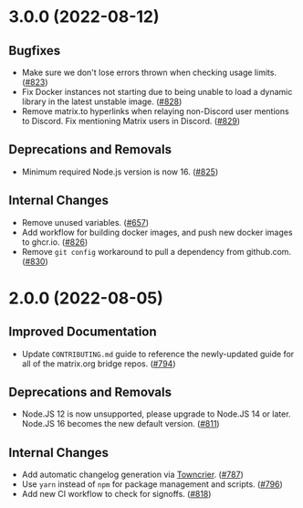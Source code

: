 3.0.0 (2022-08-12)
==================

Bugfixes
--------

- Make sure we don't lose errors thrown when checking usage limits. ([\#823](https://github.com/matrix-org/matrix-appservice-discord/issues/823))
- Fix Docker instances not starting due to being unable to load a dynamic library in the latest unstable image. ([\#828](https://github.com/matrix-org/matrix-appservice-discord/issues/828))
- Remove matrix.to hyperlinks when relaying non-Discord user mentions to Discord.
  Fix mentioning Matrix users in Discord. ([\#829](https://github.com/matrix-org/matrix-appservice-discord/issues/829))


Deprecations and Removals
-------------------------

- Minimum required Node.js version is now 16. ([\#825](https://github.com/matrix-org/matrix-appservice-discord/issues/825))


Internal Changes
----------------

- Remove unused variables. ([\#657](https://github.com/matrix-org/matrix-appservice-discord/issues/657))
- Add workflow for building docker images, and push new docker images to ghcr.io. ([\#826](https://github.com/matrix-org/matrix-appservice-discord/issues/826))
- Remove `git config` workaround to pull a dependency from github.com. ([\#830](https://github.com/matrix-org/matrix-appservice-discord/issues/830))


2.0.0 (2022-08-05)
==================

Improved Documentation
----------------------

- Update `CONTRIBUTING.md` guide to reference the newly-updated guide for all of the matrix.org bridge repos. ([\#794](https://github.com/matrix-org/matrix-appservice-discord/issues/794))


Deprecations and Removals
-------------------------

- Node.JS 12 is now unsupported, please upgrade to Node.JS 14 or later. Node.JS 16 becomes the new default version. ([\#811](https://github.com/matrix-org/matrix-appservice-discord/issues/811))


Internal Changes
----------------

- Add automatic changelog generation via [Towncrier](https://github.com/twisted/towncrier). ([\#787](https://github.com/matrix-org/matrix-appservice-discord/issues/787))
- Use `yarn` instead of `npm` for package management and scripts. ([\#796](https://github.com/matrix-org/matrix-appservice-discord/issues/796))
- Add new CI workflow to check for signoffs. ([\#818](https://github.com/matrix-org/matrix-appservice-discord/issues/818))
